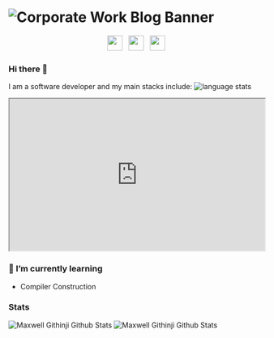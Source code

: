 # ![Corporate Work Blog Banner](https://user-images.githubusercontent.com/11288990/89025374-659e0580-d32f-11ea-8c2a-61855fad2046.png)

<p align='center'>
<a href="https://dev.to/maxwellgithinji"><img height="30" src="https://user-images.githubusercontent.com/11288990/89025817-27551600-d330-11ea-95a6-1357b3407f9f.png"></a>&nbsp;&nbsp;
<a href="https://medium.com/@githinjimaxwell"><img height="30" src="https://user-images.githubusercontent.com/11288990/89025701-01c80c80-d330-11ea-8084-b766e755f904.png"></a>&nbsp;&nbsp;
<a href="https://www.linkedin.com/in/maxwell-githinji-681827114/"><img height="30" src="https://user-images.githubusercontent.com/11288990/89025717-08ef1a80-d330-11ea-90a1-83f2c56b618e.png"></a>
</p>

### Hi there 👋

I am a software developer and my main stacks include:
![language stats](https://wakatime.com/share/@5af887ac-99ff-4b74-9e6a-34c9b421a9d6/5df442fe-8c21-42bc-b73c-ccbbb061ab9d.svg)
<iframe
  src="https://wakatime.com/share/@5af887ac-99ff-4b74-9e6a-34c9b421a9d6/5df442fe-8c21-42bc-b73c-ccbbb061ab9d.svg"
  style="width:100%; height:300px;"
></iframe>

### 🌱 I’m currently learning

 - Compiler Construction
 
 ### Stats
 
 ![Maxwell Githinji Github Stats](https://github-readme-stats.vercel.app/api?username=maxwellgithinji&show_icons=true&theme=radical)
![Maxwell Githinji Github Stats](https://github-readme-stats.vercel.app/api?username=maxwellgithinji&show_icons=true&theme=radical)

<!--
**maxwellgithinji/maxwellgithinji** is a ✨ _special_ ✨ repository because its `README.md` (this file) appears on your GitHub profile.

Here are some ideas to get you started:

- 🔭 I’m currently working on ...
- 🌱 I’m currently learning ...
- 👯 I’m looking to collaborate on ...
- 🤔 I’m looking for help with ...
- 💬 Ask me about ...
- 📫 How to reach me: ...
- 😄 Pronouns: ...
- ⚡ Fun fact: ...
-->
